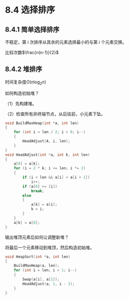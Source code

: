 # 8.4 选择排序

## 8.4.1 简单选择排序

不稳定，第 i 次排序从其余的元素选择最小的与第 i 个元素交换。

比较次数$\frac{n(n-1)}{2}$

## 8.4.2 堆排序

时间复杂度$O\left( n\log_{2} n\right)$

 如何构造初始堆？

（1）先构建堆。

（2）检查所有非终端节点，从后往前，小元素下坠。

```cpp
void BuildMaxHeap(int *a, int len)
{
    for (int i = len / 2; i > 0; i--)
    {
        HeadAdjust(A, i, len);
    }
}
void HeadAdjust(int *a, int k, int len)
{
    a[0] = a[k];
    for (i = 2 * k; i <= len; i *= 2)
    {
        if (i < len && a[i] < a[i + 1])
            i++;
        if (a[0] >= [i])
            break;
        else
        {
            a[k] = a[i];
            k = i;
        }
    }
    a[k] = a[0];
}
```

输出堆顶元素后如何让调整新堆？

将最后一个元素移动到堆顶，然后构造初始堆。

```cpp
void HeapSort(int *a, int len)
{
    BuildMaxHeap(a, len);
    for (int i = len; i > 1; i--)
    {
        Swap(a[i], a[1]);
        HeadAdjust(a, 1, i - 1);
    }
}
```


